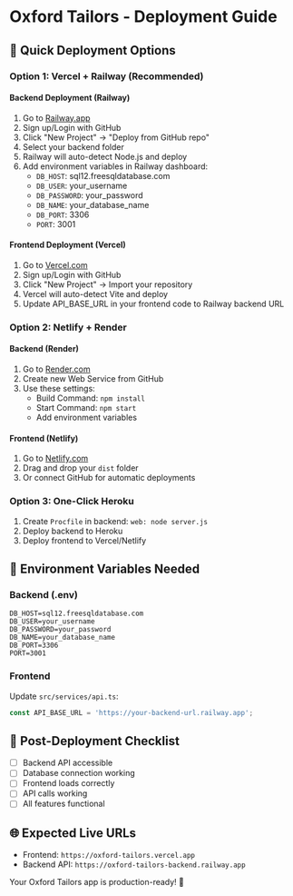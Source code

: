 # Oxford Tailors - Deployment Guide

## 🚀 Quick Deployment Options

### Option 1: Vercel + Railway (Recommended)

#### Backend Deployment (Railway)
1. Go to [Railway.app](https://railway.app)
2. Sign up/Login with GitHub
3. Click "New Project" → "Deploy from GitHub repo"
4. Select your backend folder
5. Railway will auto-detect Node.js and deploy
6. Add environment variables in Railway dashboard:
   - `DB_HOST`: sql12.freesqldatabase.com
   - `DB_USER`: your_username
   - `DB_PASSWORD`: your_password
   - `DB_NAME`: your_database_name
   - `DB_PORT`: 3306
   - `PORT`: 3001

#### Frontend Deployment (Vercel)
1. Go to [Vercel.com](https://vercel.com)
2. Sign up/Login with GitHub
3. Click "New Project" → Import your repository
4. Vercel will auto-detect Vite and deploy
5. Update API_BASE_URL in your frontend code to Railway backend URL

### Option 2: Netlify + Render

#### Backend (Render)
1. Go to [Render.com](https://render.com)
2. Create new Web Service from GitHub
3. Use these settings:
   - Build Command: `npm install`
   - Start Command: `npm start`
   - Add environment variables

#### Frontend (Netlify)
1. Go to [Netlify.com](https://netlify.com)
2. Drag and drop your `dist` folder
3. Or connect GitHub for automatic deployments

### Option 3: One-Click Heroku
1. Create `Procfile` in backend: `web: node server.js`
2. Deploy backend to Heroku
3. Deploy frontend to Vercel/Netlify

## 🔧 Environment Variables Needed

### Backend (.env)
```
DB_HOST=sql12.freesqldatabase.com
DB_USER=your_username
DB_PASSWORD=your_password
DB_NAME=your_database_name
DB_PORT=3306
PORT=3001
```

### Frontend
Update `src/services/api.ts`:
```typescript
const API_BASE_URL = 'https://your-backend-url.railway.app';
```

## 📱 Post-Deployment Checklist
- [ ] Backend API accessible
- [ ] Database connection working
- [ ] Frontend loads correctly
- [ ] API calls working
- [ ] All features functional

## 🌐 Expected Live URLs
- Frontend: `https://oxford-tailors.vercel.app`
- Backend API: `https://oxford-tailors-backend.railway.app`

Your Oxford Tailors app is production-ready! 🎉
